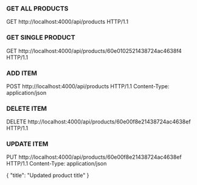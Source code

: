 ### GET ALL PRODUCTS
GET http://localhost:4000/api/products HTTP/1.1

### GET SINGLE PRODUCT
GET http://localhost:4000/api/products/60e0102521438724ac4638f4 HTTP/1.1

### ADD ITEM
POST http://localhost:4000/api/products HTTP/1.1
Content-Type: application/json



### DELETE ITEM
DELETE http://localhost:4000/api/products/60e00f8e21438724ac4638ef HTTP/1.1

### UPDATE ITEM
PUT http://localhost:4000/api/products/60e00f8e21438724ac4638ef HTTP/1.1
Content-Type: application/json

{
  "title": "Updated product title"
}
